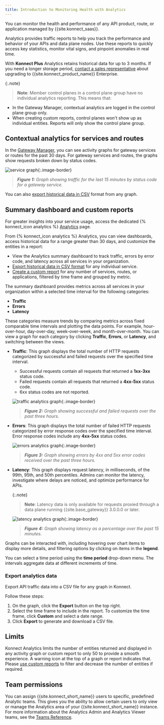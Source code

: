 ```yaml
---
title: Introduction to Monitoring Health with Analytics
---
```



You can monitor the health and performance of any API product, route, or application managed by {{site.konnect_saas}}.

Analytics provides traffic reports to help you track the performance and
behavior of your APIs and data plane nodes. Use these reports to quickly access key
statistics, monitor vital signs, and pinpoint anomalies in real time.

With **Konnect Plus** Analytics retains historical data for up to 3 months. If you need a longer storage period, [contact a sales representative](https://konghq.com/contact-sales) about upgrading to {{site.konnect_product_name}} Enterprise.


{:.note}
> **Note**:
Member control planes in a control plane group have no individual analytics reporting. This means that:
* In the Gateway Manager, contextual analytics are logged in the control plane group only.
* When creating custom reports, control planes won't show up as individual entities. 
Reports will only show the control plane group.

## Contextual analytics for services and routes

In the [Gateway Manager](/konnect/gateway-manager/), you can see
activity graphs for gateway services or routes for the past 30 days.
For gateway services and routes, the graphs show requests broken down by status codes.


![service graph](/assets/images/products/konnect/analytics/konnect-analytics-gateway-service.png){:.image-border}

> _**Figure 1:** Graph showing traffic for the last 15 minutes by status code for a gateway service._


You can also [export historical data in CSV](#export-analytics-data) format from any graph.



## Summary dashboard and custom reports

For greater insights into your service usage, access the dedicated {% konnect_icon analytics %} [Analytics](https://cloud.konghq.com/analytics) page.

From {% konnect_icon analytics %} Analytics, you can view dashboards, access historical data for a range greater than 30 days, and customize the entities in a report:
* View the Analytics summary dashboard to track traffic, errors by error code, and latency across all services in your organization.
* [Export historical data in CSV format](#export-analytics-data) for any individual service.
* [Create a custom report](/konnect/analytics/generate-reports/) for any number of services, routes, or applications, filtered by time frame and grouped by metric.

The summary dashboard provides metrics across all services in your organization within a selected time interval for the following categories:

* **Traffic**
* **Errors**
* **Latency**

These categories measure trends by comparing metrics across fixed comparable time intervals and plotting the data points. For example, hour-over-hour, day-over-day, week-over-week, and month-over-month.
You can view a graph for each category by clicking **Traffic**, **Errors**, or **Latency**, and switching between the views.

* **Traffic**: This graph displays the total number of HTTP requests categorized by successful and failed requests over the specified time interval.
    * Successful requests contain all requests that returned a **1xx-3xx** status code.
    * Failed requests contain all requests that returned a **4xx-5xx** status code.
    * 6xx status codes are not reported.

    ![traffic analytics graph](/assets/images/products/konnect/analytics/konnect-vitals-traffic.png){:.image-border}
    > _**Figure 2:** Graph showing successful and failed requests over the past three hours._

* **Errors**: This graph displays the total number of failed HTTP requests categorized by error response codes over the specified time interval. Error response codes include any **4xx-5xx** status codes.

    ![errors analytics graph](/assets/images/products/konnect/analytics/konnect-vitals-errors.png){:.image-border}
    > _**Figure 3:** Graph showing errors by 4xx and 5xx error codes received over the past three hours._

* **Latency**: This graph displays request latency, in milliseconds, of the 99th, 95th, and 50th percentiles.
Admins can monitor the latency, investigate where delays are noticed, and optimize performance for APIs.

    {:.note}
    > **Note**: Latency data is only available for requests proxied through a data plane running {{site.base_gateway}} 3.0.0.0 or later.

   ![latency analytics graph](/assets/images/products/konnect/analytics/konnect-analytics-latency.png){:.image-border}
  > _**Figure 4:** Graph showing latency as a percentage over the past 15 minutes._

Graphs can be interacted with, including hovering over chart items to display more details, and filtering options by clicking on items in the **legend**.

You can select a time period using the **time period** drop-down menu. The intervals aggregate data at different increments of time.

### Export analytics data

Export API traffic data into a CSV file for any graph in Konnect.

Follow these steps: 

1. On the graph, click the **Export** button on the top right.
1. Select the time frame to include in the report. To customize the time frame,
click **Custom** and select a date range.
1. Click **Export** to generate and download a CSV file.

## Limits

Konnect Analytics limits the number of entities returned and displayed in any activity graph or custom report to only 50 to provide a smooth experience. A warning icon at the top of a graph or report indicates that. Please [use custom reports](/konnect/analytics/generate-reports/) to filter and decrease the number of entities if required.  

## Team permissions

You can assign {{site.konnect_short_name}} users to specific, predefined Analytic teams. This gives you the ability to allow certain users to only view or manage the Analytics area of your {{site.konnect_short_name}} instance. For more information about the Analytics Admin and Analytics Viewer teams, see the [Teams Reference](/konnect/org-management/teams-and-roles/teams-reference/).
